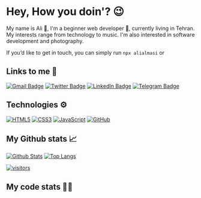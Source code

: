 # Hey, How you doin'? 😉

My name is Ali 👋, I'm a beginner web developer 🌱, currently living in Tehran. My interests range from technology to music. I'm also interested in software development and photography.

If you’d like to get in touch, you can simply run `npx alialmasi` or

## Links to me 🔗

[![Gmail Badge](https://img.shields.io/badge/Github-181717?logo=Github&logoColor=white&link=https://github.com/alialmasi)](https://github.com/alialmasi)
[![Twitter Badge](https://img.shields.io/badge/Twitter-1DA1F2?logo=Twitter&logoColor=white&link=https://twitter.com/a710almasi)](https://twitter.com/a710almasi)
[![LinkedIn Badge](https://img.shields.io/badge/LinkedIn-0A66C2?logo=LinkedIn&logoColor=white&link=https://linkedin.com/in/alialmasi)](https://linkedin.com/in/alialmasi)
[![Telegram Badge](https://img.shields.io/badge/Telegram-26A5E4?logo=Telegram&logoColor=white&link=https://t.me/al1almasi)](https://t.me/al1almasi)


## Technologies ⚙️

[![HTML5](https://img.shields.io/badge/-HTML5-E34F26?style=for-the-badge&&logo=html5&logoColor=white)](https://github.com/alialmasi)
[![CSS3](https://img.shields.io/badge/-CSS3-1572B6?style=for-the-badge&&logo=css3)](https://github.com/alialmasi)
[![JavaScript](https://img.shields.io/badge/-JavaScript-black?style=for-the-badge&&logo=javascript)](https://github.com/alialmasi)
[![GitHub](https://img.shields.io/badge/-GitHub-181717?style=for-the-badge&&logo=github)](https://github.com/alialmasi)

## My Github stats 📈

[![Github Stats](https://github-readme-stats.vercel.app/api?username=alialmasi&count_private=true&show_icons=true&theme=dracula)](https://github.com/alialmasi)
[![Top Langs](https://github-readme-stats.vercel.app/api/top-langs/?username=minoveaz&layout=compact&theme=dracula)](https://github.com/alialmasi)

[![visitors](https://visitor-badge.glitch.me/badge?page_id=alialmasi)](https://github.com/alialmasi)

## My code stats 👨‍💻

<!--START_SECTION:waka-->

<!--END_SECTION:waka-->

[repo-pin]: https://github-readme-stats.vercel.app/api/pin/?username=alialmasi&repo=alialmasi
